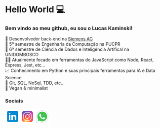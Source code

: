 # Hello World 💻

### Bem vindo ao meu github, eu sou o Lucas Kaminski! 

💼 Desenvolvedor back-end na [Siemens AG](https://new.siemens.com/br/pt.html) <br/>
📒 5º semestre de Engenharia da Computação na PUCPR <br/>
📕 6º semestre de Ciência de Dados e Inteligência Artifical na UNIDOMBOSCO <br/>
👨‍💻 Atualmente focado em ferramentas do JavaScript como Node, React, Express, Jest, etc... <br/>
📈 Conhecimento em Python e suas principais ferramentas para IA e Data Science <br/>
🔧 Git, SQL, NoSql, TDD, etc... <br/>
🌱 Vegan & minimalist <br/>

### Sociais

<a href="https://www.linkedin.com/in/lucas-kaminski/" target="_blank">
  <img align="left" alt="Lucas Kaminski LinkedIn" src="./icons/icons8-linkedin-48.png" />
</a>
<a href="https://www.instagram.com/kaminskizada" target="_blank">
  <img align="left" alt="Lucas Kaminski Instagram" src="./icons/icons8-instagram-48.png" />
</a>
<a href="https://api.whatsapp.com/send?phone=5541998119091" target="_blank">
  <img align="left" alt="Lucas Kaminski Whatsapp" src="./icons/icons8-whatsapp-48.png" />
</a>
